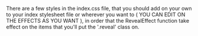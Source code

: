 There are a few styles in the index.css file,
that you should add on your own to your index stylesheet file or wherever you want to (  YOU CAN EDIT ON THE EFFECTS AS YOU WANT  ),
in order that the RevealEffect function take effect on the items that you'll put the '.reveal' class on.
